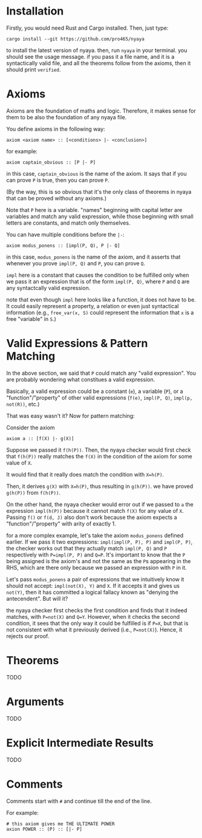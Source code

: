 # Installation
Firstly, you would need Rust and Cargo installed.
Then, just type:
```shell
cargo install --git https://github.com/pro465/nyaya
```
to install the latest version of nyaya.
then, run `nyaya` in your terminal. you should see the usage message. if you pass it a file name, and it is a syntactically valid file, and all the theorems follow from the axioms, then it should print `verified`.

# Axioms

Axioms are the foundation of maths and logic. Therefore, it makes sense for them to be also the foundation of any nyaya file.

You define axioms in the following way:
```
axiom <axiom name> :: [<conditions> |- <conclusion>]
```

for example: 

```
axiom captain_obvious :: [P |- P]
```

in this case, `captain_obvious` is the name of the axiom. It says that if you can prove `P` is true, then you can prove `P`.

(By the way, this is so obvious that it's the only class of theorems in nyaya that can be proved without any axioms.)

Note that `P` here is a variable. "names" beginning with capital letter are variables and match any valid expression, 
while those beginning with small letters are constants, and match only themselves.

You can have multiple conditions before the `|-`:

```
axiom modus_ponens :: [impl(P, Q), P |- Q]
```

in this case, `modus_ponens` is the name of the axiom, and it asserts that whenever you prove `impl(P, Q)` and `P`, you can prove `Q`.

`impl` here is a constant that causes the condition to be fulfilled only when we pass it an expression that is of the form `impl(P, Q)`, 
where `P` and `Q` are any syntactcally valid expression.

note that even though `impl` here looks like a function, it does not have to be. It could easily represent a property, a relation or even just
syntactical information (e.g., `free_var(x, S)` could represent the information that `x` is a free "variable" in `S`.)


# Valid Expressions & Pattern Matching

In the above section, we said that `P` could match any "valid expression". You are probably wondering what constitues a valid expression.

Basically, a valid expression could be a constant (`e`), a variable (`P`), or a 
"function"/"property" of other valid expressions (`f(e)`, `impl(P, Q)`, `impl(p, not(R))`, etc.)

That was easy wasn't it? Now for pattern matching:

Consider the axiom
```
axiom a :: [f(X) |- g(X)]
```

Suppose we passed it `f(h(P))`. Then, the nyaya checker would first 
check that `f(h(P))` really matches the `f(X)` in the condition of 
the axiom for some value of `X`.

It would find that it really does match the condition with `X=h(P)`.

Then, it derives `g(X)` with `X=h(P)`, thus resulting in `g(h(P))`. 
we have proved `g(h(P))` from `f(h(P))`.

On the other hand, the nyaya checker would error out if we passed to
`a` the expression `impl(h(P))` because it cannot match `f(X)` for any value of `X`.
Passing `f()` or `f(d, J)` also don't work because the axiom 
expects a "function"/"property" with arity of exactly 1.

for a more complex example, let's take the axiom `modus_ponens` defined earlier.
If we pass it two expressions: `impl(impl(P, P), P)` and `impl(P, P)`, 
the checker works out that they actually match `impl(P, Q)` and `P` respectively
with `P=impl(P, P)` and `Q=P`. It's important to know that the `P` being assigned is the axiom's 
and not the same as the `P`s appearing in the RHS, which are there only because we passed an 
expression with `P` in it.

Let's pass `modus_ponens` a pair of expressions that we intuitively know it should not accept:
`impl(not(X), Y)` and `X`. If it accepts it and gives us `not(Y)`, then it has committed a logical 
fallacy known as "denying the antecendent". But will it?

the nyaya checker first checks the first condition and finds that it indeed matches, with `P=not(X)`
and `Q=Y`. However, when it checks the second condition, it sees that the only way it could be fulfilled 
is if `P=X`, but that is not consistent with what it previously derived (i.e., `P=not(X)`). 
Hence, it rejects our proof.

# Theorems

TODO

# Arguments

TODO

# Explicit Intermediate Results

TODO

# Comments

Comments start with `#` and continue till the end of the line.

For example: 
```
# this axiom gives me THE ULTIMATE POWER
axion POWER :: (P) :: [|- P]
```
